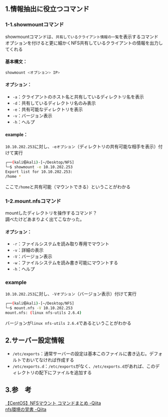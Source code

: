 ## 1.情報抽出に役立つコマンド
### 1-1.showmountコマンド
showmountコマンドは、`共有しているクライアント情報の一覧`を表示するコマンド  
オプションを付けると更に細かくNFS共有しているクライアントの情報を出力してくれる  
#### 基本構文：
```bash
showmount <オプション> IP>
```  
  
#### オプション：
- `-a`：クライアントのホスト名と共有しているディレクトリ名を表示
- `-d`：共有しているディレクトリ名のみ表示
- `-e`：共有可能なディレクトリを表示
- `-v`：バージョン表示
- `-h`：ヘルプ
  
#### example：
`10.10.202.253`に対し、`-eオプション`（ディレクトリの共有可能な相手を表示）付けて実行
```bash
┌──(kali㉿kali)-[~/Desktop/NFS]
└─$ showmount -e 10.10.202.253 
Export list for 10.10.202.253:
/home *
```
ここで`/home`と共有可能（マウントできる）ということがわかる  

### 1-2.mount.nfsコマンド
mountしたディレクトリを操作するコマンド？  
調べたけどあまりよく出てこなかった。
#### オプション：
- `-r`：ファイルシステムを読み取り専用でマウント
- `-v`：詳細の表示
- `-V`：バージョン表示
- `-w`：ファイルシステムを読み書き可能にマウントする
- `-h`：ヘルプ
  
### example
`10.10.202.253`に対し、`-Vオプション`（バージョン表示）付けて実行
```bash
┌──(kali㉿kali)-[~/Desktop/NFS]
└─$ mount.nfs -V 10.10.202.253
mount.nfs: (linux nfs-utils 2.6.4)
```
バージョンが`linux nfs-utils 2.6.4`であるということがわかる   
  
## 2.サーバー設定情報
- `/etc/exports`：通常サーバーの設定は基本このファイルに書き込む。デフォルトでおいてなければ作成する
- `/etc/exports.d`：`/etc/exports`がなく、`/etc/exports.d`があれば、このディレクトリの配下にファイルを追加する

  
## 3.参　考
[【CentOS】NFSマウント コマンドまとめ -Qiita ](https://qiita.com/umaibou1126/items/6130f57909035dd2bf6d)  
[nfs環境の覚書 -Qiita](https://qiita.com/ch7821/items/345ea842ca73c9063ed3)  
  